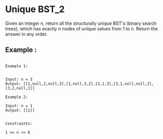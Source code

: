 # Unique BST_2
Given an integer n, return all the structurally unique BST's (binary search trees), which has exactly n nodes of unique values from 1 to n. Return the answer in any order.

## Example :

 ```

Example 1:


Input: n = 3
Output: [[1,null,2,null,3],[1,null,3,2],[2,1,3],[3,1,null,null,2],[3,2,null,1]]

Example 2:

Input: n = 1
Output: [[1]]
 

Constraints:

1 <= n <= 8